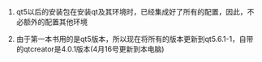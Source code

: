 1. qt5以后的安装包在安装qt及其环境时，已经集成好了所有的配置，因此，不必额外的配置其他环境     

2. 由于第一本书用的是qt5版本，所以现在将所有的版本更新到qt5.6.1-1，自带的qtcreator是4.0.1版本(4月16号更新到本电脑)    